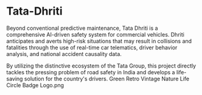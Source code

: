# Tata-Dhriti
Beyond conventional predictive maintenance, Tata Dhriti is a comprehensive AI-driven safety system for commercial vehicles. Dhriti anticipates and averts high-risk situations that may result in collisions and fatalities through the use of real-time car telematics, driver behavior analysis, and national accident causality data.

By utilizing the distinctive ecosystem of the Tata Group, this project directly tackles the pressing problem of road safety in India and develops a life-saving solution for the country's drivers.
Green Retro Vintage Nature Life Circle Badge Logo.png
